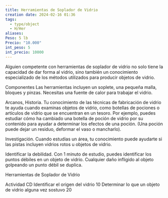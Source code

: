```yaml
---
title: Herramientas de Soplador de Vidrio
creation date: 2024-02-16 01:36
tags:
  - type/object
  - H/Her
aliases: 
Peso: 5 lb
Precio: "10.000"
int_peso: 5
int_precio: 10000
---
```


Alguien competente con herramientas de soplador de vidrio no solo tiene la capacidad de dar forma al vidrio, sino también un conocimiento especializado de los métodos utilizados para producir objetos de vidrio.

Componentes Las herramientas incluyen un soplete, una pequeña malla, bloques y pinzas. Necesitas una fuente de calor para trabajar el vidrio.

Arcanos, Historia. Tu conocimiento de las técnicas de fabricación de vidrio te ayuda cuando examinas objetos de vidrio, como botellas de pociones o artículos de vidrio que se encuentran en un tesoro. Por ejemplo, puedes estudiar cómo ha cambiado una botella de poción de vidrio por su contenido para ayudar a determinar los efectos de una poción. (Una poción puede dejar un residuo, deformar el vaso o mancharlo).

Investigación. Cuando estudias un área, tu conocimiento puede ayudarte si las pistas incluyen vidrios rotos u objetos de vidrio.

Identificar la debilidad. Con 1 minuto de estudio, puedes identificar los puntos débiles en un objeto de vidrio. Cualquier daño infligido al objeto golpeando un punto débil se duplica.

Herramientas de Soplador de Vidrio

Actividad                                                                                             CD
Identificar el origen del vidrio                                                            10
Determinar lo que un objeto de vidrio alguna vez sostuvo             20